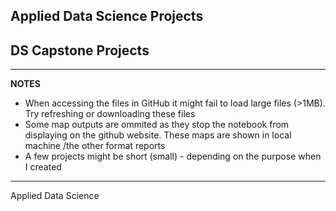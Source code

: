## Applied Data Science Projects
## DS Capstone Projects
<hr>

**NOTES** 

- When accessing the files in GitHub it might fail to load large files (>1MB). Try refreshing or downloading these files
- Some map outputs are ommited as they stop the notebook from displaying on the github website. These maps are shown in local machine /the other format reports
- A few projects might be short (small) - depending on the purpose when I created


<hr>
Applied Data Science

